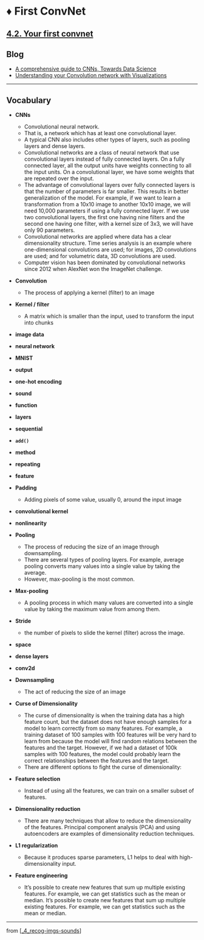 # ♦️ First ConvNet

## [**4.2.** Your first convnet](https://livebook.manning.com/book/deep-learning-with-javascript/chapter-4/20)

## Blog

- [A comprehensive guide to CNNs, Towards Data Science](https://towardsdatascience.com/a-comprehensive-guide-to-convolutional-neural-networks-the-eli5-way-3bd2b1164a53)
- [Understanding your Convolution network with Visualizations](https://towardsdatascience.com/understanding-your-convolution-network-with-visualizations-a4883441533b)

---

## **Vocabulary**

- <b>CNNs</b>
  - Convolutional neural network.
  - That is, a network which has at least one convolutional layer.
  - A typical CNN also includes other types of layers, such as pooling layers and dense layers.
  - Convolutional networks are a class of neural network that use convolutional layers instead of fully connected layers. On a fully connected layer, all the output units have weights connecting to all the input units. On a convolutional layer, we have some weights that are repeated over the input.
  - The advantage of convolutional layers over fully connected layers is that the number of parameters is far smaller. This results in better generalization of the model. For example, if we want to learn a transformation from a 10x10 image to another 10x10 image, we will need 10,000 parameters if using a fully connected layer. If we use two convolutional layers, the first one having nine filters and the second one having one filter, with a kernel size of 3x3, we will have only 90 parameters.
  - Convolutional networks are applied where data has a clear dimensionality structure. Time series analysis is an example where one-dimensional convolutions are used; for images, 2D convolutions are used; and for volumetric data, 3D convolutions are used.
  - Computer vision has been dominated by convolutional networks since 2012 when AlexNet won the ImageNet challenge.
- <b>Convolution</b>
  - The process of applying a kernel (filter) to an image
- <b>Kernel / filter</b>
  - A matrix which is smaller than the input, used to transform the input into chunks
- <b>image data</b>
- <b>neural network</b>
- <b>MNIST</b>
- <b>output</b>
- <b>one-hot encoding</b>
- <b>sound</b>
- <b>function</b>
- <b>layers</b>
- <b>sequential</b>
- <b>`add()`</b>
- <b>method</b>
- <b>repeating</b>
- <b>feature</b>
- <b>Padding</b>
  - Adding pixels of some value, usually 0, around the input image
- <b>convolutional kernel</b>
- <b>nonlinearity</b>
- <b>Pooling</b>
  - The process of reducing the size of an image through downsampling.
  - There are several types of pooling layers. For example, average pooling converts many values into a single value by taking the average.
  - However, max-pooling is the most common.
- <b>Max-pooling</b>
  - A pooling process in which many values are converted into a single value by taking the maximum value from among them.
- <b>Stride</b>
  - the number of pixels to slide the kernel (filter) across the image.
- <b>space</b>
- <b>dense layers</b>
- <b>conv2d</b>
- <b>Downsampling</b>

  - The act of reducing the size of an image

- <b>Curse of Dimensionality</b>
  - The curse of dimensionality is when the training data has a high feature count, but the dataset does not have enough samples for a model to learn correctly from so many features. For example, a training dataset of 100 samples with 100 features will be very hard to learn from because the model will find random relations between the features and the target. However, if we had a dataset of 100k samples with 100 features, the model could probably learn the correct relationships between the features and the target.
  - There are different options to fight the curse of dimensionality:
- <b>Feature selection</b>
  - Instead of using all the features, we can train on a smaller subset of features.
- <b>Dimensionality reduction</b>
  - There are many techniques that allow to reduce the dimensionality of the features. Principal component analysis (PCA) and using autoencoders are examples of dimensionality reduction techniques.
- <b>L1 regularization</b>
  - Because it produces sparse parameters, L1 helps to deal with high-dimensionality input.
- <b>Feature engineering</b>
  - It’s possible to create new features that sum up multiple existing features. For example, we can get statistics such as the mean or median. It’s possible to create new features that sum up multiple existing features. For example, we can get statistics such as the mean or median.

<link rel="stylesheet" type="text/css" media="all" href="../../../assets/css/custom.css" />

---

from [[_4_recog-imgs-sounds]]

[//begin]: # "Autogenerated link references for markdown compatibility"
[_4_recog-imgs-sounds]: ../_4_recog-imgs-sounds.md "♦️ RECOG IMG MP3"
[//end]: # "Autogenerated link references"
